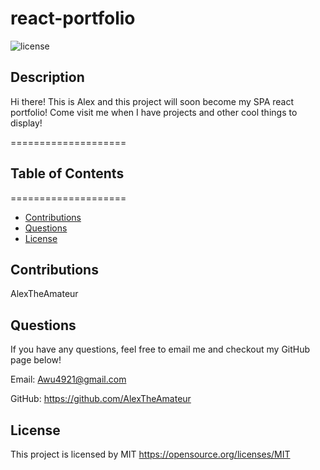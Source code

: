 # react-portfolio

![license](https://img.shields.io/badge/license-MIT-yellowgreen)

## Description

Hi there! This is Alex and this project will soon become my SPA react portfolio! Come visit me when I have projects and other cool things to display!

====================

## Table of Contents

====================

- [Contributions](#contibutions)
- [Questions](#questions)
- [License](#license)

## Contributions

AlexTheAmateur

## Questions

If you have any questions, feel free to email me and checkout my GitHub page below!

Email: Awu4921@gmail.com

GitHub: https://github.com/AlexTheAmateur

## License

This project is licensed by MIT
https://opensource.org/licenses/MIT
